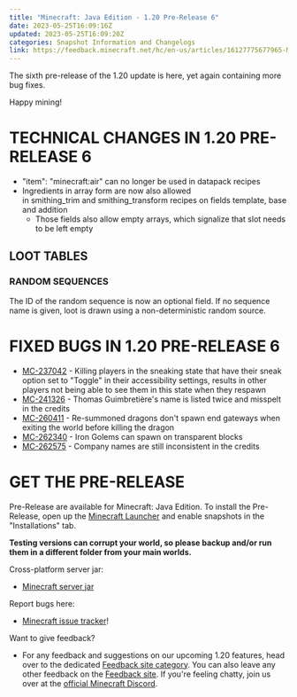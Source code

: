 ```yaml
---
title: "Minecraft: Java Edition - 1.20 Pre-Release 6"
date: 2023-05-25T16:09:16Z
updated: 2023-05-25T16:09:20Z
categories: Snapshot Information and Changelogs
link: https://feedback.minecraft.net/hc/en-us/articles/16127775677965-Minecraft-Java-Edition-1-20-Pre-Release-6
---
```


The sixth pre-release of the 1.20 update is here, yet again containing more bug fixes.

Happy mining!

# TECHNICAL CHANGES IN 1.20 PRE-RELEASE 6

- "item": "minecraft:air" can no longer be used in datapack recipes
- Ingredients in array form are now also allowed in smithing_trim and smithing_transform recipes on fields template, base and addition
  - Those fields also allow empty arrays, which signalize that slot needs to be left empty

## LOOT TABLES

### RANDOM SEQUENCES

The ID of the random sequence is now an optional field. If no sequence name is given, loot is drawn using a non-deterministic random source.

# FIXED BUGS IN 1.20 PRE-RELEASE 6

- [MC-237042](https://bugs.mojang.com/browse/MC-237042) - Killing players in the sneaking state that have their sneak option set to "Toggle" in their accessibility settings, results in other players not being able to see them in this state when they respawn
- [MC-241326](https://bugs.mojang.com/browse/MC-241326) - Thomas Guimbretière's name is listed twice and misspelt in the credits
- [MC-260411](https://bugs.mojang.com/browse/MC-260411) - Re-summoned dragons don't spawn end gateways when exiting the world before killing the dragon
- [MC-262340](https://bugs.mojang.com/browse/MC-262340) - Iron Golems can spawn on transparent blocks
- [MC-262575](https://bugs.mojang.com/browse/MC-262575) - Company names are still inconsistent in the credits

# GET THE PRE-RELEASE

Pre-Release are available for Minecraft: Java Edition. To install the Pre-Release, open up the [Minecraft Launcher](https://www.minecraft.net/download.html) and enable snapshots in the "Installations" tab.

**Testing versions can corrupt your world, so please backup and/or run them in a different folder from your main worlds.**

Cross-platform server jar:

- [Minecraft server jar](https://piston-data.mojang.com/v1/objects/c737b7411fc0b60426a9feca83d09d63f4a86f27/server.jar)

Report bugs here:

- [Minecraft issue tracker](https://bugs.mojang.com/projects/MC/summary)!

Want to give feedback?

- For any feedback and suggestions on our upcoming 1.20 features, head over to the dedicated [Feedback site category](https://aka.ms/MC120Feedback). You can also leave any other feedback on the [Feedback site](https://aka.ms/JavaSnapshotFeedback). If you're feeling chatty, join us over at the [official Minecraft Discord](https://discordapp.com/invite/minecraft).
